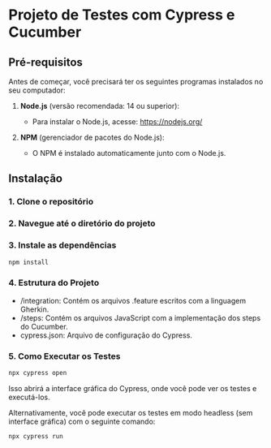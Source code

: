 # Projeto de Testes com Cypress e Cucumber

## Pré-requisitos

Antes de começar, você precisará ter os seguintes programas instalados no seu computador:

1. **Node.js** (versão recomendada: 14 ou superior):
   - Para instalar o Node.js, acesse: https://nodejs.org/

2. **NPM** (gerenciador de pacotes do Node.js):
   - O NPM é instalado automaticamente junto com o Node.js.

## Instalação

### 1. Clone o repositório

###  2. Navegue até o diretório do projeto

### 3. Instale as dependências
```bash
npm install
```
### 4. Estrutura do Projeto
* /integration: Contém os arquivos .feature escritos com a linguagem Gherkin.
* /steps: Contém os arquivos JavaScript com a implementação dos steps do Cucumber.
* cypress.json: Arquivo de configuração do Cypress.

### 5. Como Executar os Testes
```bash
npx cypress open
```
Isso abrirá a interface gráfica do Cypress, onde você pode ver os testes e executá-los.

Alternativamente, você pode executar os testes em modo headless (sem interface gráfica) com o seguinte comando:

```bash
npx cypress run
```
